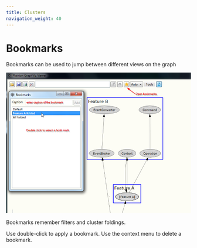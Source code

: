 ```yaml
---
title: Clusters
navigation_weight: 40
---
```


# Bookmarks 

Bookmarks can be used to jump between different views on the graph

![](Screenshots/Bookmarks.png) 

Bookmarks remember filters and cluster foldings.

Use double-click to apply a bookmark. Use the context menu to delete a bookmark.